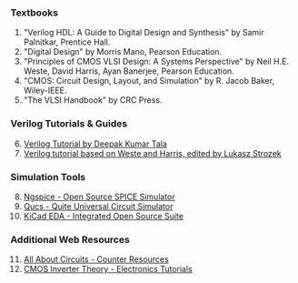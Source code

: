 ### Textbooks

1. "Verilog HDL: A Guide to Digital Design and Synthesis" by Samir Palnitkar, Prentice Hall.
2. "Digital Design" by Morris Mano, Pearson Education.
3. "Principles of CMOS VLSI Design: A Systems Perspective" by Neil H.E. Weste, David Harris, Ayan Banerjee, Pearson Education.
4. "CMOS: Circuit Design, Layout, and Simulation" by R. Jacob Baker, Wiley-IEEE.
5. "The VLSI Handbook" by CRC Press.

### Verilog Tutorials & Guides

6. [Verilog Tutorial by Deepak Kumar Tala](https://www.chipverify.com/verilog/verilog-tutorial)
7. [Verilog tutorial based on Weste and Harris, edited by Lukasz Strozek](https://www.digitalelectronics.co.in/verilog-tutorial/)

### Simulation Tools

8. [Ngspice - Open Source SPICE Simulator](http://ngspice.sourceforge.net/)
9. [Qucs - Quite Universal Circuit Simulator](http://qucs.sourceforge.net/)
10. [KiCad EDA - Integrated Open Source Suite](https://www.kicad.org/)

### Additional Web Resources

11. [All About Circuits - Counter Resources](https://www.allaboutcircuits.com/technical-articles/introduction-to-counters/)
12. [CMOS Inverter Theory - Electronics Tutorials](https://www.electronics-tutorials.ws/logic/logic_4.html)